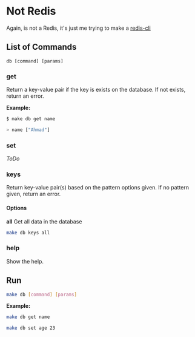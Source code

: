 # Not Redis

Again, is not a Redis, it's just me trying to make a [redis-cli](https://redis.io/docs/getting-started/)

## List of Commands

`db [command] [params]`

### get

Return a key-value pair if the key is exists on the database. If not exists, return an error.

**Example:**

```bash
$ make db get name

> name ["Ahmad"]
```

### set

_ToDo_

### keys

Return key-value pair(s) based on the pattern options given. If no pattern given, return an error.

#### Options

**all**
Get all data in the database

```bash
make db keys all
```

### help

Show the help.

## Run

```bash
make db [command] [params]
```

**Example:**

```bash
make db get name
```

```bash
make db set age 23
```
